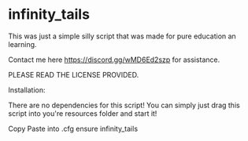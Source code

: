 # infinity_tails
This was just a simple silly script that was made for pure education an learning.

Contact me here https://discord.gg/wMD6Ed2szp for assistance.

PLEASE READ THE LICENSE PROVIDED.

Installation:

There are no dependencies for this script! You can simply just drag this script into you're resources folder and start it!

Copy Paste into .cfg 
ensure infinity_tails
